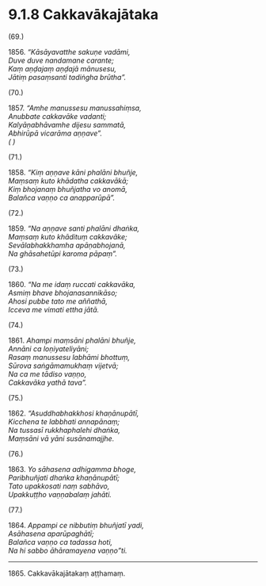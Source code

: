 # 9.1.8 Cakkavākajātaka

(69.)

1856\. _“Kāsāyavatthe sakuṇe vadāmi,_  
_Duve duve nandamane carante;_  
_Kaṃ aṇḍajaṃ aṇḍajā mānusesu,_  
_Jātiṃ pasaṃsanti tadiṅgha brūtha”._  

(70.)

1857\. _“Amhe manussesu manussahiṃsa,_  
_Anubbate cakkavāke vadanti;_  
_Kalyāṇabhāvamhe dijesu sammatā,_  
_Abhirūpā vicarāma aṇṇave”._  
_( )_  

(71.)

1858\. _“Kiṃ aṇṇave kāni phalāni bhuñje,_  
_Maṃsaṃ kuto khādatha cakkavākā;_  
_Kiṃ bhojanaṃ bhuñjatha vo anomā,_  
_Balañca vaṇṇo ca anapparūpā”._  

(72.)

1859\. _“Na aṇṇave santi phalāni dhaṅka,_  
_Maṃsaṃ kuto khādituṃ cakkavāke;_  
_Sevālabhakkhamha apāṇabhojanā,_  
_Na ghāsahetūpi karoma pāpaṃ”._  

(73.)

1860\. _“Na me idaṃ ruccati cakkavāka,_  
_Asmiṃ bhave bhojanasannikāso;_  
_Ahosi pubbe tato me aññathā,_  
_Icceva me vimati ettha jātā._  

(74.)

1861\. _Ahampi maṃsāni phalāni bhuñje,_  
_Annāni ca loṇiyateliyāni;_  
_Rasaṃ manussesu labhāmi bhottuṃ,_  
_Sūrova saṅgāmamukhaṃ vijetvā;_  
_Na ca me tādiso vaṇṇo,_  
_Cakkavāka yathā tava”._  

(75.)

1862\. _“Asuddhabhakkhosi khaṇānupātī,_  
_Kicchena te labbhati annapānaṃ;_  
_Na tussasī rukkhaphalehi dhaṅka,_  
_Maṃsāni vā yāni susānamajjhe._  

(76.)

1863\. _Yo sāhasena adhigamma bhoge,_  
_Paribhuñjati dhaṅka khaṇānupātī;_  
_Tato upakkosati naṃ sabhāvo,_  
_Upakkuṭṭho vaṇṇabalaṃ jahāti._  

(77.)

1864\. _Appampi ce nibbutiṃ bhuñjatī yadi,_  
_Asāhasena aparūpaghātī;_  
_Balañca vaṇṇo ca tadassa hoti,_  
_Na hi sabbo āhāramayena vaṇṇo”ti._  

---

1865\. Cakkavākajātakaṃ aṭṭhamaṃ.
